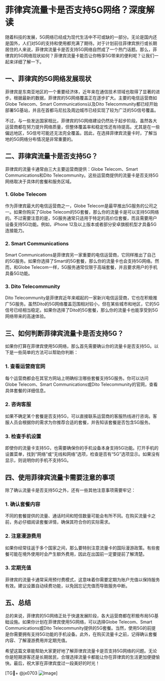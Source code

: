 # 菲律宾流量卡是否支持5G网络？深度解读

随着科技的发展，5G网络已经成为现代生活中不可或缺的一部分。无论是国内还是国外，人们对5G的支持和使用都充满了期待。对于计划前往菲律宾旅行或长期居住的人来说，菲律宾流量卡是否支持5G网络自然成了一个热门话题。那么，菲律宾的5G网络现状如何？菲律宾流量卡能否让你畅享5G带来的便利呢？让我们一起来详细了解一下。

## 一、菲律宾的5G网络发展现状

菲律宾是东南亚地区的一个重要经济体，近年来在通信技术领域也取得了显著的进步。根据最新的数据，菲律宾的5G网络覆盖正在逐步扩大。主要的电信运营商如Globe Telecom、Smart Communications以及Dito Telecommunity都已经开始部署5G基站，并且在首都马尼拉及周边城市已经实现了较为广泛的5G信号覆盖。

不过，与一些发达国家相比，菲律宾的5G网络建设仍然处于起步阶段。虽然各大运营商都在努力提升网络质量，但整体覆盖率和稳定性还有待提高。尤其是在一些偏远地区，5G信号可能还无法完全覆盖。因此，在选择菲律宾流量卡时，了解当地的5G网络分布情况是非常重要的。

## 二、菲律宾流量卡是否支持5G？

菲律宾的流量卡通常由三大主要运营商提供：Globe Telecom、Smart Communications和Dito Telecommunity。这些运营商提供的流量卡是否支持5G网络取决于具体的套餐和服务区域。

### 1. Globe Telecom

作为菲律宾最大的电信运营商之一，Globe Telecom是最早推出5G服务的公司之一。如果你购买了Globe Telecom的5G套餐，那么你的流量卡是可以支持5G网络的。不过需要注意的是，5G服务通常只适用于特定的高价位套餐，而且需要用户设备支持5G功能。例如，iPhone 12及以上版本或者部分安卓旗舰机型才具备5G连接能力。

### 2. Smart Communications

Smart Communications是菲律宾另一家重要的电信运营商，它同样推出了自己的5G服务。如果你选择了Smart的5G套餐，那么你的流量卡也会支持5G网络。然而，和Globe Telecom一样，5G服务通常仅限于高端套餐，并且要求用户的手机具备5G功能。

### 3. Dito Telecommunity

Dito Telecommunity是菲律宾近年来崛起的一家新兴电信运营商，它也在积极推广5G服务。虽然Dito的5G网络覆盖范围相对较小，但在某些城市和地区，它的5G信号已经相当稳定。如果你选择了Dito的5G套餐，那么你的流量卡也能享受到5G网络带来的高速体验。

## 三、如何判断菲律宾流量卡是否支持5G？

如果你打算在菲律宾使用5G网络，那么首先需要确认你的流量卡是否支持5G。以下是一些简单的方法可以帮助你判断：

### 1. 查看运营商官网

每个运营商都会在其官方网站上明确标注哪些套餐支持5G服务。你可以访问Globe Telecom、Smart Communications或Dito Telecommunity的官网，查看具体套餐的详细信息。

### 2. 咨询客服

如果不确定某个套餐是否支持5G，可以直接联系运营商的客服热线进行咨询。客服人员会根据你的需求为你推荐合适的套餐，并告知该套餐是否包含5G服务。

### 3. 检查手机设置

即使你的流量卡支持5G，也需要确保你的手机设备本身支持5G功能。打开手机的设置菜单，找到“网络”或“无线和网络”选项，检查是否有“5G”选项显示。如果没有显示，则说明你的手机不支持5G。

## 四、使用菲律宾流量卡需要注意的事项

除了确认流量卡是否支持5G之外，还有一些其他注意事项需要牢记：

### 1. 确认套餐内容

不同的套餐提供的流量、通话时间和短信数量可能会有所不同。在购买流量卡之前，务必仔细阅读套餐详情，确保其符合你的实际需求。

### 2. 注意漫游费用

如果你经常往返于多个国家之间，那么要特别注意流量卡的国际漫游政策。有些套餐可能在境外使用时会产生额外费用，因此在出国前一定要提前了解清楚。

### 3. 定期充值

菲律宾的流量卡通常采用预付费模式，这意味着你需要定期为账户充值以保持服务有效。建议设置自动续费功能，以免因忘记充值而导致服务中断。

## 五、总结

总的来说，菲律宾的5G网络正处于快速发展阶段，各大运营商都在积极布局5G基础设施。如果你计划在菲律宾使用5G网络，可以选择Globe Telecom、Smart Communications或Dito Telecommunity提供的5G套餐。当然，使用5G的前提是你需要拥有支持5G功能的手机设备。此外，在购买流量卡之前，记得确认套餐内容、了解漫游费用并定期充值。

希望这篇文章能帮助大家更好地了解菲律宾流量卡是否支持5G网络的问题。无论你是短期游客还是长期居民，合理选择流量卡都能让你在菲律宾的生活更加便捷愉快。最后，祝大家在菲律宾度过一段美好的时光！

[TG💪+ @jx0703 ![Image](https://github.com/user-attachments/assets/dbca1d08-cadb-493c-b0ec-ad6f7a83f270)]